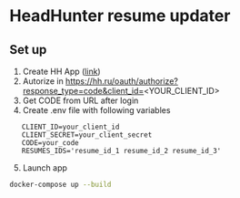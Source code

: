 #  HeadHunter resume updater #

## Set up ##

1. Create HH App ([link](https://dev.hh.ru/admin/))
2. Autorize in https://hh.ru/oauth/authorize?response_type=code&client_id=<YOUR_CLIENT_ID>
3. Get CODE from URL after login
4. Create .env file with following variables
```
   CLIENT_ID=your_client_id
   CLIENT_SECRET=your_client_secret
   CODE=your_code
   RESUMES_IDS='resume_id_1 resume_id_2 resume_id_3'
```
5. Launch app
```bash
docker-compose up --build
```
